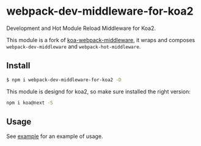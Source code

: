 # webpack-dev-middleware-for-koa2
Development and Hot Module Reload Middleware for Koa2.

This module is a fork of [koa-webpack-middleware](https://github.com/leecade/koa-webpack-middleware), it wraps and composes `webpack-dev-middleware` and `webpack-hot-middleware`.

## Install

```sh
$ npm i webpack-dev-middleware-for-koa2 -D
```
This module is designd for koa2, so make sure installed the right version:

```sh
npm i koa@next -S
```

## Usage

See [example](https://github.com/JavaScriptnoob1/react-webpack2) for an example of usage.
